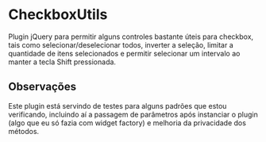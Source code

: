# CheckboxUtils #

Plugin jQuery para permitir alguns controles bastante úteis para checkbox, tais como selecionar/deselecionar todos, inverter a seleção, limitar a quantidade de itens selecionados e permitir selecionar um intervalo ao manter a tecla Shift pressionada.

## Observações ##

Este plugin está servindo de testes para alguns padrões que estou verificando, incluindo aí a passagem de parâmetros após instanciar o plugin (algo que eu só fazia com widget factory) e melhoria da privacidade dos métodos.
